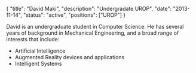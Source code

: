 {
	"title": "David Maki",
	"description": "Undergradate UROP",
	"date": "2013-11-14",
	"status": "active",
	"positions": ["UROP"]
}

David is an undergraduate student in Computer Science.  He has several years of background in Mechanical Engineering, and a broad range of interests that include:

* Artificial Intelligence
* Augmented Reality devices and applications
* Intelligent Systems
